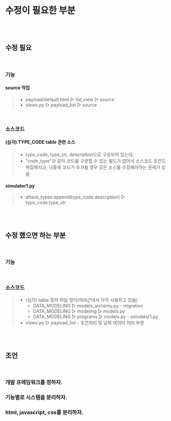 # 수정이 필요한 부분
</br></br>

## 수정 필요
</br>

### 기능
#### source 작업
> * payload/default.html ▷ list_view ▷ source
> * views.py ▷ payload_list ▷ source 

</br>

### 소스코드
#### (심각) TYPE_CODE table 관련 소스
> * type_code, type_str, description으로 구성되어 있는데,
> * "code_type"과 같이 코드를 구분할 수 있는 필드가 없어서 소스코드 조건도 복잡해지고, 나중에 코드가 추가될 경우 모든 소스를 수정해야하는 문제가 있음
#### simulator1.py
> * attack_types.append(type_code.description) ▷ type_code.type_str


</br></br>


## 수정 했으면 하는 부분
</br>

### 기능

</br>

### 소스코드
> * (심각) table 정의 파일 정리(여러군데서 각각 사용하고 있음)
>   + DATA_MODELING ▷ models_alchemy.py - migration
>   + DATA_MODELING ▷ modeling ▷ models.py
>   + DATA_MODELING ▷ programs ▷ models.py - simulator1.py
> * views.py ▷ payload_list - 조건처리 및 날짜 데이터 처리 부분

</br></br>

## 조언
</br>

### 개발 프레임워크를 정하자.
### 기능별로 시스템을 분리하자.
### html, javascript, css를 분리하자.

